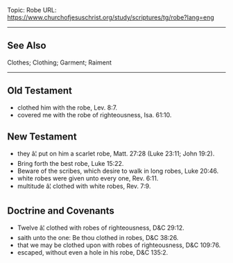 Topic: Robe
URL: https://www.churchofjesuschrist.org/study/scriptures/tg/robe?lang=eng

---

## See Also

Clothes; Clothing; Garment; Raiment

---

## Old Testament

- clothed him with the robe, Lev. 8:7.
- covered me with the robe of righteousness, Isa. 61:10.

## New Testament

- they â¦ put on him a scarlet robe, Matt. 27:28 (Luke 23:11; John 19:2).
- Bring forth the best robe, Luke 15:22.
- Beware of the scribes, which desire to walk in long robes, Luke 20:46.
- white robes were given unto every one, Rev. 6:11.
- multitude â¦ clothed with white robes, Rev. 7:9.

## Doctrine and Covenants

- Twelve â¦ clothed with robes of righteousness, D&C 29:12.
- saith unto the one: Be thou clothed in robes, D&C 38:26.
- that we may be clothed upon with robes of righteousness, D&C 109:76.
- escaped, without even a hole in his robe, D&C 135:2.

